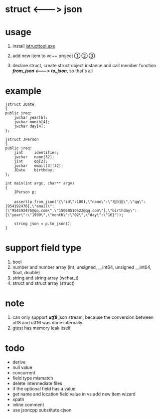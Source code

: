 # struct <---> json

# usage

1. install [jstructtool.exe](https://github.com/maoxingda/json_struct/releases)

2. add new item to vc++ project
[①](img/addnewitem.png)
[②](img/item.png)
[③](img/nonstdext.png)

3. declare struct, create struct object instance and call member function ***from_json <---> to_json***, so that's all

# example
```
jstruct JDate
{
public jreq:
    jwchar year[6];
    jwchar month[4];
    jwchar day[4];
};

jstruct JPerson
{
public jreq:
    jint     identifier;
    jwchar   name[32];
    jint     qq[2];
    jwchar   email[3][32];
    JDate    birthday;
};

int main(int argc, char** argv)
{
    JPerson p;
	
    assert(p.from_json("{\"id\":1001,\"name\":\"毛兴达\",\"qq\":[954192476],\"email\":[\"954192476@qq.com\",\"15068510522@qq.com\"],\"birthday\":{\"year\":\"1990\",\"month\":\"02\",\"day\":\"16}"));
	
    string json = p.to_json();
}
```

# support field type
1. bool
2. number and number array (int, unsigned, __int64, unsigned __int64, float, double)
3. string and string array (wchar_t)
4. struct and struct array (struct)

# note
1. can only support ***utf8*** json stream, because the conversion between utf8 and utf16 was done internally
2. gtest has memory leak itself

# todo
* derive
* null value
* concurrent
* field type mismatch
* delete intermediate files
* if the optional field has a value
* get name and location field value in vs add new item wizard
* xpath
* inline comment
* use jsoncpp substitute cjson